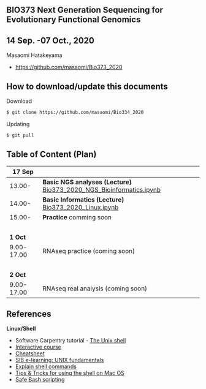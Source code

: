 ## BIO373 Next Generation Sequencing for Evolutionary Functional Genomics

## 14 Sep. -07 Oct., 2020

Masaomi Hatakeyama
- https://github.com/masaomi/Bio373_2020

## How to download/update this documents

Download
```bash
$ git clone https://github.com/masaomi/Bio334_2020
```

Updating
```bash
$ git pull
```

## Table of Content (Plan)

**17 Sep** | &nbsp; 
-------|-------
13.00- | **Basic NGS analyses (Lecture)** [Bio373_2020_NGS_Bioinformatics.ipynb](Bio373_2020_NGS_Bioinformatics.ipynb)
14.00- | **Basic Informatics (Lecture)** [Bio373_2020_Linux.ipynb](Bio373_2020_Linux.ipynb)
15.00- | **Practice** comming soon 
 &nbsp;| &nbsp;
**1 Oct** | &nbsp; 
9.00-17.00 | RNAseq practice (coming soon)
 &nbsp;| &nbsp;
**2 Oct** | &nbsp; 
9.00-17.00 | RNAseq real analysis (coming soon)

## References

**Linux/Shell**  
- Software Carpentry tutorial - [The Unix shell](http://swcarpentry.github.io/shell-novice)   
- [Interactive course](http://www.learnshell.org/)  
- [Cheatsheet](https://github.com/swcarpentry/boot-camps/blob/master/shell/shell_cheatsheet.md)  
- [SIB e-learning: UNIX fundamentals](http://edu.isb-sib.ch/pluginfile.php/2878/mod_resource/content/3/couselab-html/content.html)  
- [Explain shell commands](http://explainshell.com/)   
- [Tips & Tricks for using the shell on Mac OS](http://furbo.org/2014/09/03/the-terminal/)  
- [Safe Bash scripting](http://robertmuth.blogspot.ch/2012/08/better-bash-scripting-in-15-minutes.html)



